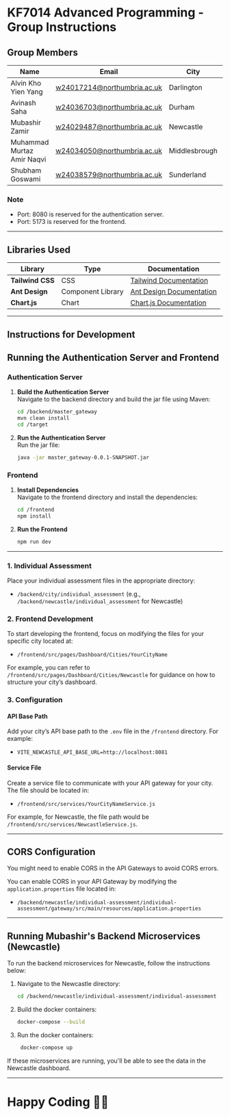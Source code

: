 # KF7014 Advanced Programming - Group Instructions

## Group Members

| Name                       | Email                       | City          | Ports |
|----------------------------|-----------------------------|---------------|-------|
| Alvin Kho Yien Yang        | w24017214@northumbria.ac.uk | Darlington    |       |  
| Avinash Saha               | w24036703@northumbria.ac.uk | Durham        |       | 
| Mubashir Zamir             | w24029487@northumbria.ac.uk | Newcastle     | 8081  | 
| Muhammad Murtaz Amir Naqvi | w24034050@northumbria.ac.uk | Middlesbrough |       |   
| Shubham Goswami            | w24038579@northumbria.ac.uk | Sunderland    |       |

### Note

- Port: 8080 is reserved for the authentication server.
- Port: 5173 is reserved for the frontend.

---

## Libraries Used

| Library          | Type              | Documentation                                      |
|------------------|-------------------|----------------------------------------------------|
| **Tailwind CSS** | CSS               | [Tailwind Documentation](https://tailwindcss.com/) |
| **Ant Design**   | Component Library | [Ant Design Documentation](https://ant.design/)    |
| **Chart.js**     | Chart             | [Chart.js Documentation](https://www.chartjs.org/) |

---

## Instructions for Development

## Running the Authentication Server and Frontend

### Authentication Server

1. **Build the Authentication Server**  
   Navigate to the backend directory and build the jar file using Maven:

   ```bash
   cd /backend/master_gateway
   mvn clean install
   cd /target

2. **Run the Authentication Server**  
   Run the jar file:

   ```bash
   java -jar master_gateway-0.0.1-SNAPSHOT.jar
   ```

### Frontend

1. **Install Dependencies**  
   Navigate to the frontend directory and install the dependencies:

   ```bash
   cd /frontend
   npm install
   ```

2. **Run the Frontend**

   ```bash
   npm run dev
   ```

---

### 1. Individual Assessment

Place your individual assessment files in the appropriate directory:

- `/backend/city/individual_assessment` (e.g., `/backend/newcastle/individual_assessment` for Newcastle)

### 2. Frontend Development

To start developing the frontend, focus on modifying the files for your specific city located at:

- `/frontend/src/pages/Dashboard/Cities/YourCityName`

For example, you can refer to `/frontend/src/pages/Dashboard/Cities/Newcastle` for guidance on how to structure your
city’s dashboard.

### 3. Configuration

#### API Base Path

Add your city’s API base path to the `.env` file in the `/frontend` directory. For example:

- `VITE_NEWCASTLE_API_BASE_URL=http://localhost:8081`

#### Service File

Create a service file to communicate with your API gateway for your city. The file should be located in:

- `/frontend/src/services/YourCityNameService.js`

For example, for Newcastle, the file path would be `/frontend/src/services/NewcastleService.js`.

---

## CORS Configuration

You might need to enable CORS in the API Gateways to avoid CORS errors.

You can enable CORS in your API Gateway by modifying the `application.properties` file located in:

- `/backend/newcastle/individual-assessment/individual-assessment/gateway/src/main/resources/application.properties`

---

## Running Mubashir's Backend Microservices (Newcastle)

To run the backend microservices for Newcastle, follow the instructions below:

1. Navigate to the Newcastle directory:

   ```bash
   cd /backend/newcastle/individual-assessment/individual-assessment
   ```
2. Build the docker containers:

   ```bash
   docker-compose --build
   ```

3. Run the docker containers:

   ```bash
    docker-compose up
    ```

If these microservices are running, you'll be able to see the data in the Newcastle dashboard.
   
---

# Happy Coding 🧑‍💻
